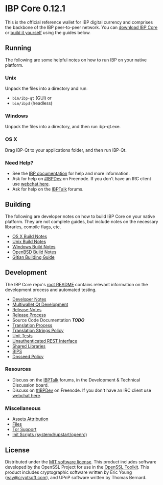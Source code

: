 IBP Core 0.12.1
=====================

This is the official reference wallet for IBP digital currency and comprises the backbone of the IBP peer-to-peer network. You can [download IBP Core](https://www.ibp.org/downloads/) or [build it yourself](#building) using the guides below.

Running
---------------------
The following are some helpful notes on how to run IBP on your native platform.

### Unix

Unpack the files into a directory and run:

- `bin/ibp-qt` (GUI) or
- `bin/ibpd` (headless)

### Windows

Unpack the files into a directory, and then run ibp-qt.exe.

### OS X

Drag IBP-Qt to your applications folder, and then run IBP-Qt.

### Need Help?

* See the [IBP documentation](https://IBPDev.atlassian.net/wiki/display/DOC)
for help and more information.
* Ask for help on [#IBPDev](http://webchat.freenode.net?channels=IBPDev) on Freenode. If you don't have an IRC client use [webchat here](http://webchat.freenode.net?channels=IBPDev).
* Ask for help on the [IBPTalk](https://ibptalk.org/) forums.

Building
---------------------
The following are developer notes on how to build IBP Core on your native platform. They are not complete guides, but include notes on the necessary libraries, compile flags, etc.

- [OS X Build Notes](build-osx.md)
- [Unix Build Notes](build-unix.md)
- [Windows Build Notes](build-windows.md)
- [OpenBSD Build Notes](build-openbsd.md)
- [Gitian Building Guide](gitian-building.md)

Development
---------------------
The IBP Core repo's [root README](/README.md) contains relevant information on the development process and automated testing.

- [Developer Notes](developer-notes.md)
- [Multiwallet Qt Development](multiwallet-qt.md)
- [Release Notes](release-notes.md)
- [Release Process](release-process.md)
- Source Code Documentation ***TODO***
- [Translation Process](translation_process.md)
- [Translation Strings Policy](translation_strings_policy.md)
- [Unit Tests](unit-tests.md)
- [Unauthenticated REST Interface](REST-interface.md)
- [Shared Libraries](shared-libraries.md)
- [BIPS](bips.md)
- [Dnsseed Policy](dnsseed-policy.md)

### Resources
* Discuss on the [IBPTalk](https://ibptalk.org/) forums, in the Development & Technical Discussion board.
* Discuss on [#IBPDev](http://webchat.freenode.net/?channels=IBPDev) on Freenode. If you don't have an IRC client use [webchat here](http://webchat.freenode.net/?channels=IBPDev).

### Miscellaneous
- [Assets Attribution](assets-attribution.md)
- [Files](files.md)
- [Tor Support](tor.md)
- [Init Scripts (systemd/upstart/openrc)](init.md)

License
---------------------
Distributed under the [MIT software license](http://www.opensource.org/licenses/mit-license.php).
This product includes software developed by the OpenSSL Project for use in the [OpenSSL Toolkit](https://www.openssl.org/). This product includes
cryptographic software written by Eric Young ([eay@cryptsoft.com](mailto:eay@cryptsoft.com)), and UPnP software written by Thomas Bernard.
